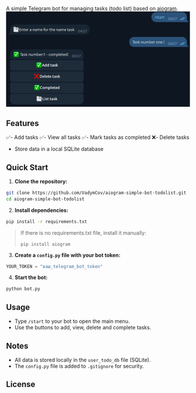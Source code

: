 A simple Telegram bot for managing tasks (todo list) based on [aiogram](https://github.com/aiogram/aiogram).
![List of menu buttons (their labels and order)](image/image.jpg)

## Features

✅- Add tasks
✅- View all tasks
✅- Mark tasks as completed
❌- Delete tasks
- Store data in a local SQLite database

## Quick Start

1. **Clone the repository:**
```bash
git clone https://github.com/VadymCov/aiogram-simple-bot-todolist.git
cd aiogram-simple-bot-todolist
```

2. **Install dependencies:**
```bash
pip install -r requirements.txt
```
> If there is no requirements.txt file, install it manually:
> ```
> pip install aiogram
> ```

3. **Create a `config.py` file with your bot token:**
```python
YOUR_TOKEN = "ваш_telegram_bot_token"
```

4. **Start the bot:**
```bash
python bot.py
```

## Usage

- Type `/start` to your bot to open the main menu.
- Use the buttons to add, view, delete and complete tasks.

## Notes

- All data is stored locally in the `user_todo_db` file (SQLite).
- The `config.py` file is added to `.gitignore` for security.

## License